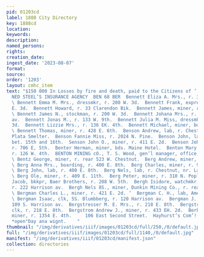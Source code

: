 ```yaml
---
pid: 01203cd
label: 1888 City Directory
key: 1888cd
location: 
keywords: 
description: 
named_persons: 
rights: 
creation_date: 
ingest_date: '2023-08-07'
format: 
source: 
order: '1203'
layout: cmhc_item
text: "$150 000 In Losses by fire and death, paid to the Citizens of ’ Leadville by
  NED STEEL’S INSURANCE AGENCY  BEN 68 BER  Bennett Eliza A. Mrs., r. 308 E. 9th.
  \ Bennett Emma M. Mrs., dressmkr, r. 200 W. 3d.  Bennett Frank, expressman, 143
  E. 3d.  Bennett Howard, r. 33 Clarendon Bik.  Bennett James, miner, r. 524 E. 9th.
  \ Bennett James N., stockman, r. 200 W. 3d.  Bennett Johana Mrs., r. 216 St. Louis
  av.  Bennett Jonas M., r. 133 W. 9th.  Bennett Julia M. Miss, dressmkr, r. 200 W.
  3d.  Bennett Lizzie Mrs., r. 136 EK. 4th.  Bennett Michael, miner, bds. Maine Hotel.
  \ Bennett Thomas, miner, r. 428 E. 6th.  Benson Andrew, lab, r. Chestnut, nr. La
  Plata Smelter.  Benson Fannie Miss, r. 2024 N. Pine.  Benson John, lab, r. Hazel,
  bet. 15th and 16th.  Senson John O., miner, r. 411 E. 2d.  Benson John W., mining,
  r. 706 E, 5th.  Benter Herman, miner, bds. Maine Hotel.  Benton Mary Mrs., col’d,
  r. 126 W. 4th.  BENTON MINING cO., T. S. Wood, gen’l manager, office, 121 .- 4th.
  \ Bentz George, miner, r. rear 523 W. Chestnut.  Berg Andrew, miner, r. 310 N. Poplar.
  \ Berg Anna Mrs., boarding, r. 400 E. 8th.  Berg Charles, miner, r. 908 E. 7th.
  \ Berg John, lab, r. 400 E. 8th.  Berg Nels, lab, r. Chestnut, nr. La Plata Smelter.
  \ Berg Ole, miner, r. 409 E. 11th.  Berg Peter, miner, r. 310 N. Poplar.  Bergerman
  Jacob, bkkpr, Baer Brothers, r. 208 W. 5th.  Bergh Isidore, watchmkr, Benjamin Davies,
  r. 222 Harrison av.  Bergh Nels 8S., miner, Dunkin Mining Co., r. rear 211 E. 4th.
  \ Bergman Charles L., miner, r. 421 E. 2d. ‘  Bergman C. H., lab, American Smelter.
  \ Bergman Isaac, clk, 5S. Blumbberg, r. 120 Harrison av.  Bergman J., pedier, r.
  109 S. Harrison av.  Bergstresser M. E. Mrs., r. 218 E. 8th.  Bergstresser Reuben,
  clk, r. 218 E. 8th.  Bergstrom Andrew J., miner, r. 433 EH. 2d.  Berkey Virgil,
  miner, r. 1354 E. 4th.     106 East Second Street.  Hayhurst’s Com’! Restaurant,
  *open°Day ana wignt.    "
thumbnail: "/img/derivatives/iiif/images/01203cd/full/250,/0/default.jpg"
full: "/img/derivatives/iiif/images/01203cd/full/1140,/0/default.jpg"
manifest: "/img/derivatives/iiif/01203cd/manifest.json"
collection: directories
---
```

